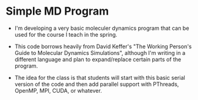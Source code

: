 # Simple MD Program

* I'm developing a very basic moleculer dynamics program that can
be used for the course I teach in the spring.

* This code borrows heavily from David Keffer's "The Working Person's 
Guide to Molecular Dynamics Simulations", although I'm writing in a different
language and plan to expand/replace certain parts of the program.

* The idea for the class is that students will start with this basic
serial version of the code and then add parallel support with PThreads,
OpenMP, MPI, CUDA, or whatever.